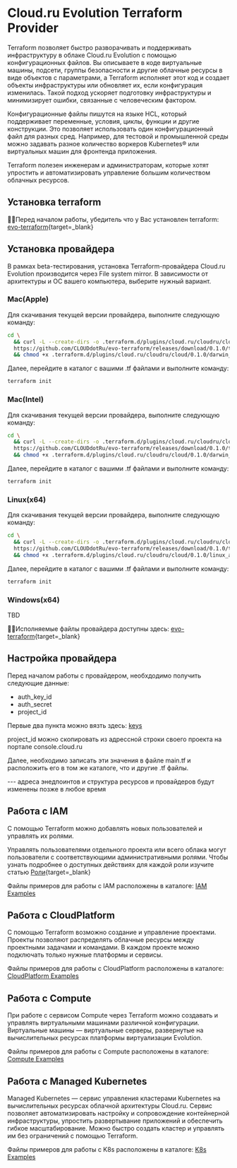 # Cloud.ru Evolution Terraform Provider
Terraform позволяет быстро разворачивать и поддерживать инфраструктуру в облаке Cloud.ru Evolution с помощью конфигурационных файлов. Вы описываете в коде виртуальные машины, подсети, группы безопасности и другие облачные ресурсы в виде объектов с параметрами, а Terraform исполняет этот код и создает объекты инфраструктуры или обновляет их, если конфигурация изменилась. Такой подход ускоряет подготовку инфраструктуры и минимизирует ошибки, связанные с человеческим фактором.

Конфигурационные файлы пишутся на языке HCL, который поддерживает переменные, условия, циклы, функции и другие конструкции. Это позволяет использовать один конфигурационный файл для разных сред. Например, для тестовой и промышленной среды можно задавать разное количество воркеров Kubernetes® или виртуальных машин для фронтенда приложения.

Terraform полезен инженерам и администраторам, которые хотят упростить и автоматизировать управление большим количеством облачных ресурсов.

## Установка terraform

☝🏻Перед началом работы, убедитель что у Вас установлен terraform: [evo-terraform](https://developer.hashicorp.com/terraform/tutorials/aws-get-started/install-cli){target=_blank} 

## Установка провайдера

В рамках beta-тестирования, установка Terraform-провайдера Cloud.ru Evolution производится через File system mirror. В зависимости от архитектуры и ОС вашего компьютера, выберите нужный вариант.

### Mac(Apple)

Для скачивания текущей версии провайдера, выполните следующую команду:

``` bash
cd \
  && curl -L --create-dirs -o .terraform.d/plugins/cloud.ru/cloudru/cloud/0.1.0/darwin_arm64/terraform-provider-cloud_0.1.0_darwin_arm64 \
  https://github.com/CLOUDdotRu/evo-terraform/releases/download/0.1.0/terraform-provider-cloud_0.1.0_darwin_arm64 \
  && chmod +x .terraform.d/plugins/cloud.ru/cloudru/cloud/0.1.0/darwin_arm64/terraform-provider-cloud_0.1.0_darwin_arm64
```

Далее, перейдите в каталог с вашими .tf файлами и выполните команду:

``` bash
terraform init
```

### Mac(Intel)

Для скачивания текущей версии провайдера, выполните следующую команду:

``` bash
cd \  
  && curl -L --create-dirs -o .terraform.d/plugins/cloud.ru/cloudru/cloud/0.1.0/darwin_amd64 \
  https://github.com/CLOUDdotRu/evo-terraform/releases/download/0.1.0/terraform-provider-cloud_0.1.0_darwin_amd64 \
  && chmod +x .terraform.d/plugins/cloud.ru/cloudru/cloud/0.1.0/darwin_amd64/terraform-provider-cloud_0.1.0_darwin_amd64
```

Далее, перейдите в каталог с вашими .tf файлами и выполните команду:

``` bash
terraform init
```

### Linux(x64)

Для скачивания текущей версии провайдера, выполните следующую команду:

``` bash
cd \
  && curl -L --create-dirs -o .terraform.d/plugins/cloud.ru/cloudru/cloud/0.1.0/linux_amd64 \
  https://github.com/CLOUDdotRu/evo-terraform/releases/download/0.1.0/terraform-provider-cloud_0.1.0_linux_amd64 \
  && chmod +x .terraform.d/plugins/cloud.ru/cloudru/cloud/0.1.0/linux_amd64/terraform-provider-cloud_0.1.0_linux_amd64
```

Далее, перейдите в каталог с вашими .tf файлами и выполните команду:

``` bash
terraform init
```

### Windows(x64)

TBD

☝🏻Исполняемые файлы провайдера доступны здесь: [evo-terraform](https://github.com/CLOUDdotRu/evo-terraform/releases){target=_blank} 


## Настройка провайдера

Перед началом работы с провайдером, необхдодимо получить следующие данные:
- auth_key_id
- auth_secret
- project_id

Первые два пункта можно вязть здесь: [keys](https://cloud.ru/ru/docs/console_api/ug/topics/guides__service_accounts_key.html#guides-service-accounts-key-create)

project_id можно скопировать из адрессной строки своего проекта на портале console.cloud.ru

Далее, необходимо записать эти значения в файле main.tf и расположить его в том же каталоге, что и другие .tf файлы.

--- адреса энедпоинтов и структура ресурсов и провайдеров будут изменены позже в любое время

## Работа с IAM
С помощью Terraform можно добавлять новых пользователей и управлять их ролями. 

Управлять пользователями отдельного проекта или всего облака могут пользователи с соответствующими административными ролями.
Чтобы узнать подробнее о доступных действиях для каждой роли изучите статью [Роли](https://cloud.ru/ru/docs/administration/ug/topics/concepts__roles.html){target=_blank} 

Файлы примеров для работы с IAM расположены в каталоге: [IAM Examples](https://github.com/CLOUDdotRu/evo-terraform/tree/main/examples/iam/simple)

## Работа с CloudPlatform
С помощью Terraform возможно создание и управление проектами. Проекты позволяют распределять облачные ресурсы между проектными задачами и командами. В каждом проекте можно подключать только нужные платформы и сервисы.

Файлы примеров для работы с CloudPlatform расположены в каталоге: [CloudPlatform Examples](https://github.com/CLOUDdotRu/evo-terraform/tree/main/examples/cloudplatform/simple)

## Работа с Compute
При работе с сервисом Compute  через Terraform можно создавать и управлять виртуальными машинами различной конфигурации. Виртуальные машины — виртуальные серверы, развернутые на вычислительных ресурсах платформы виртуализации Evolution.

Файлы примеров для работы с Compute расположены в каталоге: [Compute Examples](https://github.com/CLOUDdotRu/evo-terraform/tree/main/examples/evolution/simple)

## Работа с Managed Kubernetes

Managed Kubernetes — сервис управления кластерами Kubernetes на вычислительных ресурсах облачной архитектуры Cloud.ru.
Сервис позволяет автоматизировать настройку и сопровождение контейнерной инфраструктуры, упростить развертывание приложений и обеспечить гибкое масштабирование. Можно быстро создать кластер и управлять им без ограничений с помощью Terraform.

Файлы примеров для работы с K8s расположены в каталоге: [K8s Examples](https://github.com/CLOUDdotRu/evo-terraform/tree/main/examples/k8s)


